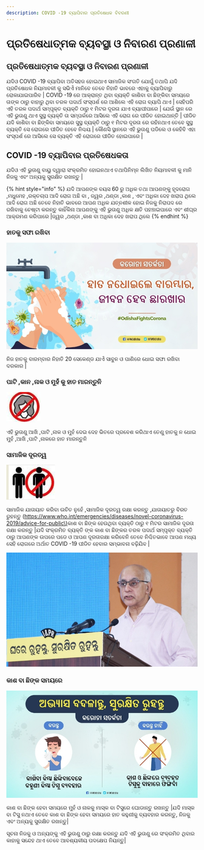 ```yaml
---
description: COVID -19 ବ୍ୟାପିବାର ପ୍ରତିଷେଧକ ବିବରଣୀ
---
```


# ପ୍ରତିଷେଧାତ୍ମକ  ବ୍ୟବସ୍ଥା ଓ ନିବାରଣ ପ୍ରଣାଳୀ

## ପ୍ରତିଷେଧାତ୍ମକ  ବ୍ୟବସ୍ଥା ଓ ନିବାରଣ ପ୍ରଣାଳୀ

ଯଦିଓ COVID -19 ବ୍ୟାପିବା ଅତିସହଜ ହୋଇଥାଏ ସାମାଜିକ ସଂଗତି ଯୋଗୁଁ ତଥାପି ଯଦି ପ୍ରତିଷେଧକ ନିୟମାବଳୀ କୁ ସଭିଏଁ ମାନିବେ ତେବେ ନିହାତି ଭାବରେ ଏହାକୁ ବ୍ୟାପିବାରୁ ରୋକାଯାଇପାରିବ \| COVID -19 ରେ ଆକ୍ରାନ୍ତ ଥିବା ବ୍ୟକ୍ତି କାଶିବା ବା ଛିଙ୍କିବା ସମୟରେ ତାଙ୍କ ଠାରୁ ବାହାରୁ ଥିବା ତରଳ ପଦାର୍ଥ ସଂସ୍ପର୍ଶ ରେ ଆଶିଲେ ଏହି ରୋଗ ବ୍ୟାପି ଥାଏ \| ସେହିପରି ଏହି ତରଳ ପଦାର୍ଥ ସମ୍ପୃକ୍ତ ବ୍ୟକ୍ତି ଠାରୁ ୧ ମିଟର ଦୂରତା ଯାଏ ବ୍ୟାପୀପାରେ \| ଯେଉଁ ସ୍ଥାନ ରେ ଏହି ଭୁତାଣୁ ଥାଏ ସୁସ୍ଥ ବ୍ୟକ୍ତି ତା ସମ୍ପର୍କରେ ଆସିଲେ ଏହି ରୋଗ ରେ ପୀଡିତ ହୋଇଥାନ୍ତି \| ପୀଡିତ ଯଦି କାଶିବା ବା ଛିଙ୍କିବା ସମୟରେ ସୁସ୍ଥ ବ୍ୟକ୍ତି ଠାରୁ ୧ ମିଟର ଦୂରତା ରେ ରହିନଥାଏ ତେବେ ସୁସ୍ଥ ବ୍ୟକ୍ତି ସେ ରୋଗରେ ପୀଡିତ ହେବେ ନିଶ୍ଚୟ \| କୌଣସି ସ୍ଥାନରେ ଏହି ଭୁତାଣୁ ପଡିଲେ ଓ କେହିବି ଏହା ସଂସ୍ପର୍ଶ ରେ ଆସିଲେ ସେ ବ୍ୟକ୍ତି ଏହି ରୋଗରେ ପୀଡିତ ହୋଇପାରେ \|

## COVID -19 ବ୍ୟାପିବାର ପ୍ରତିଷେଧକତା

ଯଦିଓ ଏହି ଭୁତାଣୁ ବାୟୁ ଦ୍ୱାରା ସଂକ୍ରମିତ ହୋଇନଥାଏ ତଥାପିନିମ୍ନ ଲିଖିତ ନିୟମାବଳୀ କୁ ମାନି ନିଜକୁ ଏବଂ ଅନ୍ୟକୁ ସୁରକ୍ଷିତ ରଖନ୍ତୁ \|

{% hint style="info" %}
ଯଦି ଆପଣଙ୍କ ବୟସ 60 ରୁ ଅଧିକ ତଥା ଆପଣଙ୍କୁ ହୃଦରୋଗ ,ମଧୁମେହ ,ରକ୍ତଚାପ ଆଦି ରୋଗ ଅଛି ବା , ଜ୍ୱର ,ଥଣ୍ଡା ,କାଶ , ଏବଂ ଅଧିକା ଦେହ ଖରାପ ଥିଲେ ଆଦି ରୋଗ ଅଛି ତେବେ ନିହାତି ଭାବରେ ଆପଣ ଅଧିକ ଯତ୍ନଶୀଳ ହୋଇ ନିଜକୁ ନିରାପଦ ରେ ରଖିବାକୁ ଚେଷ୍ଟା କରନ୍ତୁ କାହିଁକିନା ଆପଣଙ୍କୁ ଏହି ଭୁତାଣୁ ଅଧିକ କ୍ଷତି ପହଞ୍ଚାଇପାରେ ଏବଂ ଶୀଘ୍ର ଆକ୍ରମଣ କରିପାରେ \|ଜ୍ୱର ,ଥଣ୍ଡା ,କାଶ ବା ଅଧିକା ଦେହ ଖରାପ ଥିଲେ
{% endhint %}



### ହାତକୁ ସଫା ରଖିବା

![](.gitbook/assets/screenshot_2020-04-09-14-28-41-152_com.android.chrome.jpg)

ନିଜ ହାତକୁ ବାରମ୍ବାର ନିହାତି 20 ସେକେଣ୍ଡ ଯାଏଁ ସାବୁନ ଓ ପାଣିରେ ଧୋଇ ସଫା ରଖିବା ଦରକାର \|

### ପାଟି ,କାନ ,ନାକ ଓ ମୁହଁ କୁ ହାତ ମାରନ୍ତୁନି

![](.gitbook/assets/3.JPG)

ଏହି ଭୁତାଣୁ ଆଖି ,ପାଟି ,ନାକ ଓ ମୁହଁ ଦେଇ ଦେହ ଭିତରେ ପ୍ରବେଶ କରିଥାଏ ତେଣୁ ହାତକୁ ନ ଧୋଇ ମୁହଁ ,ଆଖି ,ପାଟି ,ନାକରେ ହାତ ମାରନ୍ତୁନି

### ସାମାଜିକ ଦୂରତ୍ୱ

![](.gitbook/assets/2.JPG)

ସାମାଜିକ ଯାତାୟାତ କରିବା ଉଚିତ ନୁହେଁ ,ସାମାଜିକ ଦୂରତ୍ୱ ରକ୍ଷା କରନ୍ତୁ ,ଯାତାୟାତରୁ ବିରତ ରୁହନ୍ତୁ \([https://www.who.int/emergencies/diseases/novel-coronavirus-2019/advice-for-public\)](https://www.who.int/emergencies/diseases/novel-coronavirus-2019/advice-for-public%29to)କାଶ ବା ଛିଙ୍କ ହେଉଥିବା  ବ୍ୟକ୍ତି ଠାରୁ  ୧ ମିଟର ସାମାଜିକ ଦୂରତା ରକ୍ଷା କରନ୍ତୁ  \|ଯଦି ସଂକ୍ରମିତ ବ୍ୟକ୍ତି ଙ୍କ  କାଶ ବା ଛିଙ୍କର ତରଳ ପଦାର୍ଥ ସମ୍ପୃକ୍ତ ବ୍ୟକ୍ତି ଠାରୁ ଆପଣଙ୍କ ଉପରେ ପଡେ ଓ ଆପଣ ଦୂରତାରକ୍ଷା କରିବେନି ତେବେ ନିଶ୍ଚିତଭାବେ ଆପଣ ମଧ୍ୟ ସେହି ରୋଗରେ ଅର୍ଥାତ  COVID -19 ପୀଡିତ ହେବାର ସମ୍ଭାବନା ବଢ଼ିଯିବ \|

![](.gitbook/assets/screenshot_2020-04-09-14-31-29-781_com.android.chrome.jpg)

### କାଶ ବା ଛିଙ୍କ ସମୟରେ

![](.gitbook/assets/screenshot_2020-04-09-14-30-16-021_com.android.chrome.jpg)

କାଶ ବା ଛିଙ୍କ ହେବା ସମୟରେ ମୁହଁ ଓ ନାକକୁ ମାସ୍କ ବା ଟିସୁରେ ଘୋଡାନ୍ତୁ ରଖନ୍ତୁ \|ଯଦି ମାସ୍କ ବା ଟିସୁ ନଥାଏ ତେବେ କାଶ ବା ଛିଙ୍କ ହେବା ସମୟରେ ହାତ କହୁଣୀକୁ ବ୍ୟବହାର କରନ୍ତୁ, ନିଜକୁ ଏବଂ ଅନ୍ୟକୁ ସୁରକ୍ଷିତ ରଖନ୍ତୁ\|

ସୂଚନା ନିଜକୁ ଓ ଅନ୍ୟଙ୍କୁ ଏହି ଭୁତାଣୁ ଠାରୁ ରକ୍ଷା କରନ୍ତୁ ଯଦି ଏହି ଭୁତାଣୁ ରେ ସଂକ୍ରମିତ ଥିବାର କାହାକୁ ସନ୍ଦେହ ଥାଏ ତେବେ ଆବଶ୍ୟକୀୟ ପଦକ୍ଷେପ ନିୟନ୍ତୁ\|

